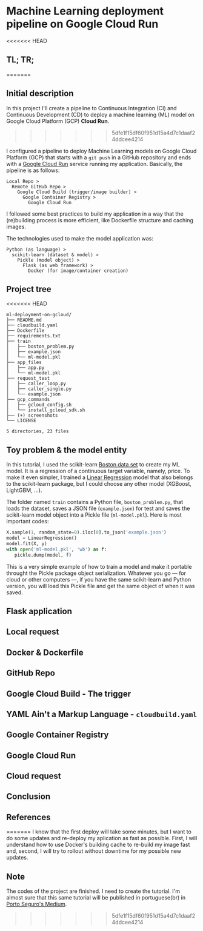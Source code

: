 # Machine Learning deployment pipeline on Google Cloud Run

<<<<<<< HEAD
## TL; TR;
=======
## Initial description
In this project I'll create a pipeline to Continuous Integration (CI) and Continuous Development (CD) to deploy a machine learning (ML) model on Google Cloud Platform (GCP) **Cloud Run**.
>>>>>>> 5dfe1f15df60f951d15a4d7c1daaf24ddcee4214

I configured a pipeline to deploy Machine Learning models on Google Cloud
 Platform (GCP) that starts with a `git push` in a GitHub repository and ends
 with a [Google Cloud Run](https://cloud.google.com/run) service running my
 application. Basically, the pipeline is as follows:
```
Local Repo > 
  Remote GitHub Repo >
    Google Cloud Build (trigger/image builder) >
      Google Container Registry > 
        Google Cloud Run
```
I followed some best practices to build my application in a way that the
 (re)building process is more efficient, like Dockerfile structure and caching
 images.
 
The technologies used to make the model application was:
```
Python (as language) >
  scikit-learn (dataset & model) > 
    Pickle (model object) >
      Flask (as web framework) >
        Docker (for image/container creation)
```

## Project tree

<<<<<<< HEAD
```
ml-deployment-on-gcloud/
├── README.md
├── cloudbuild.yaml
├── Dockerfile
├── requirements.txt
├── train
│   ├── boston_problem.py
│   ├── example.json
│   └── ml-model.pkl
├── app_files
│   ├── app.py
│   └── ml-model.pkl
├── request_test
│   ├── caller_loop.py
│   ├── caller_single.py
│   └── example.json
├── gcp_commands
│   ├── gcloud_config.sh
│   └── install_gcloud_sdk.sh
├── (+) screenshots
└── LICENSE

5 directories, 23 files
``` 

## Toy problem & the model entity

In this tutorial, I used the scikit-learn [Boston data set](https://scikit-learn.org/stable/datasets/index.html#boston-house-prices-dataset)
 to create my ML model. It is a regression of a continuous target variable,
 namely, price. To make it even simpler, I trained a [Linear Regression](https://scikit-learn.org/stable/modules/generated/sklearn.linear_model.LinearRegression.html)
 model that also belongs to the scikit-learn package, but I could choose any
 other model (XGBoost, LightGBM, ...).
 
The folder named `train` contains a Python file, `boston_problem.py`, that 
 loads the dataset, saves a JSON file (`example.json`) for test and saves the
 scikit-learn model object into a Pickle file (`ml-model.pkl`). Here is most 
 important codes: 
 ```python
X.sample(1, random_state=0).iloc[0].to_json('example.json')
model = LinearRegression()
model.fit(X, y)
with open('ml-model.pkl', 'wb') as f:
    pickle.dump(model, f)
```
 
This is a very simple example of how to train a model and make it portable 
 throught the Pickle package object serialization. Whatever you go &mdash; 
 for cloud or other computers &mdash;, if you have the same scikit-learn and
 Python version, you will load this Pickle file and get the same object of
 when it was saved.

## Flask application



## Local request

## Docker & Dockerfile

## GitHub Repo

## Google Cloud Build - The trigger

## YAML Ain't a Markup Language - `cloudbuild.yaml`

## Google Container Registry

## Google Cloud Run

## Cloud request

## Conclusion

## References
=======
I know that the first deploy will take some minutes, but I want to do some updates and re-deploy my aplication as fast as possible. First, I will understand how to use Docker's building cache to re-build my image fast and, second, I will try to rollout without downtime for my possible new updates.

## Note
The codes of the project are finished. I need to create the tutorial.
I'm almost sure that this same tutorial will be published in portuguese(br) in [Porto Seguro's Medium](https://medium.com/porto-seguro/ciencia-de-dados/home).
>>>>>>> 5dfe1f15df60f951d15a4d7c1daaf24ddcee4214

